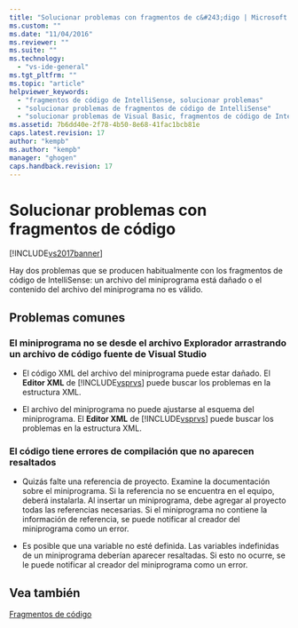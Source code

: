 ```yaml
---
title: "Solucionar problemas con fragmentos de c&#243;digo | Microsoft Docs"
ms.custom: ""
ms.date: "11/04/2016"
ms.reviewer: ""
ms.suite: ""
ms.technology: 
  - "vs-ide-general"
ms.tgt_pltfrm: ""
ms.topic: "article"
helpviewer_keywords: 
  - "fragmentos de código de IntelliSense, solucionar problemas"
  - "solucionar problemas de fragmentos de código de IntelliSense"
  - "solucionar problemas de Visual Basic, fragmentos de código de IntelliSense"
ms.assetid: 7b6dd40e-2f78-4b50-8e68-41fac1bcb81e
caps.latest.revision: 17
author: "kempb"
ms.author: "kempb"
manager: "ghogen"
caps.handback.revision: 17
---
```

# Solucionar problemas con fragmentos de c&#243;digo
[!INCLUDE[vs2017banner](../code-quality/includes/vs2017banner.md)]

Hay dos problemas que se producen habitualmente con los fragmentos de código de IntelliSense: un archivo del miniprograma está dañado o el contenido del archivo del miniprograma no es válido.  
  
## Problemas comunes  
  
### El miniprograma no se desde el archivo Explorador arrastrando un archivo de código fuente de Visual Studio  
  
-   El código XML del archivo del miniprograma puede estar dañado.  El **Editor XML** de [!INCLUDE[vsprvs](../code-quality/includes/vsprvs_md.md)] puede buscar los problemas en la estructura XML.  
  
-   El archivo del miniprograma no puede ajustarse al esquema del miniprograma.  El **Editor XML** de [!INCLUDE[vsprvs](../code-quality/includes/vsprvs_md.md)] puede buscar los problemas en la estructura XML.  
  
### El código tiene errores de compilación que no aparecen resaltados  
  
-   Quizás falte una referencia de proyecto.  Examine la documentación sobre el miniprograma.  Si la referencia no se encuentra en el equipo, deberá instalarla.  Al insertar un miniprograma, debe agregar al proyecto todas las referencias necesarias.  Si el miniprograma no contiene la información de referencia, se puede notificar al creador del miniprograma como un error.  
  
-   Es posible que una variable no esté definida.  Las variables indefinidas de un miniprograma deberían aparecer resaltadas.  Si esto no ocurre, se le puede notificar al creador del miniprograma como un error.  
  
## Vea también  
 [Fragmentos de código](../ide/code-snippets.md)